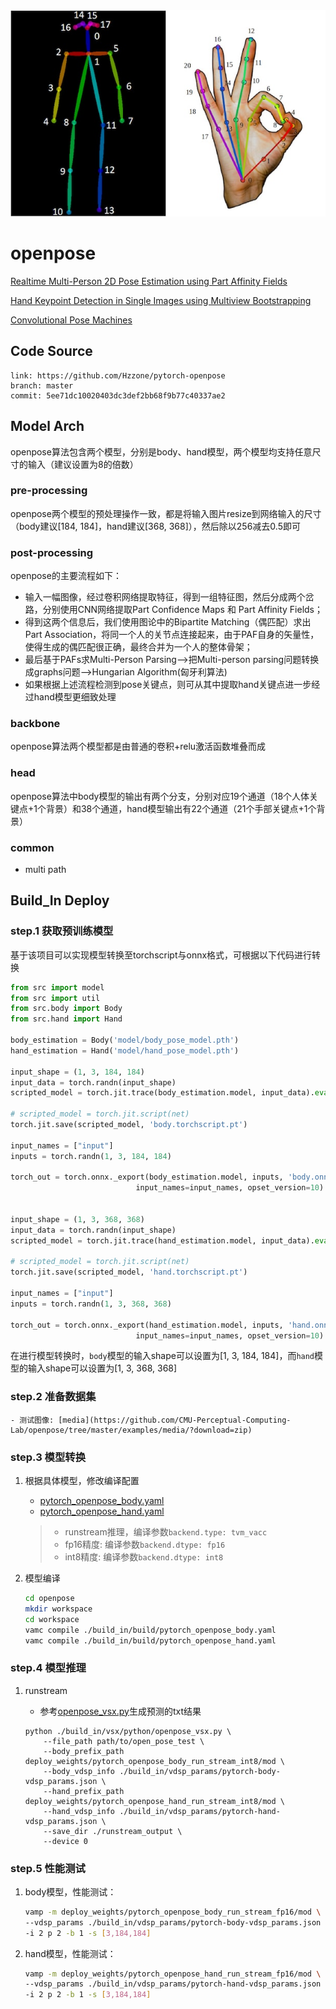 <div align=center><img src="../../../images/cv/pose/openpose/skeleton.jpg"></div>

# openpose

[Realtime Multi-Person 2D Pose Estimation using Part Affinity Fields ](https://openaccess.thecvf.com/content_cvpr_2017/papers/Cao_Realtime_Multi-Person_2D_CVPR_2017_paper.pdf)

[Hand Keypoint Detection in Single Images using Multiview Bootstrapping](https://arxiv.org/abs/1704.07809)

[Convolutional Pose Machines](https://arxiv.org/abs/1602.00134)

## Code Source
```
link: https://github.com/Hzzone/pytorch-openpose
branch: master
commit: 5ee71dc10020403dc3def2bb68f9b77c40337ae2
```

## Model Arch

openpose算法包含两个模型，分别是body、hand模型，两个模型均支持任意尺寸的输入（建议设置为8的倍数）

### pre-processing

openpose两个模型的预处理操作一致，都是将输入图片resize到网络输入的尺寸（body建议[184, 184]，hand建议[368, 368]），然后除以256减去0.5即可

### post-processing

openpose的主要流程如下：

- 输入一幅图像，经过卷积网络提取特征，得到一组特征图，然后分成两个岔路，分别使用CNN网络提取Part Confidence Maps 和 Part Affinity Fields；
- 得到这两个信息后，我们使用图论中的Bipartite Matching（偶匹配）求出Part Association，将同一个人的关节点连接起来，由于PAF自身的矢量性，使得生成的偶匹配很正确，最终合并为一个人的整体骨架；
- 最后基于PAFs求Multi-Person Parsing—>把Multi-person parsing问题转换成graphs问题—>Hungarian Algorithm(匈牙利算法)
- 如果根据上述流程检测到pose关键点，则可从其中提取hand关键点进一步经过hand模型更细致处理

### backbone

openpose算法两个模型都是由普通的卷积+relu激活函数堆叠而成

### head

openpose算法中body模型的输出有两个分支，分别对应19个通道（18个人体关键点+1个背景）和38个通道，hand模型输出有22个通道（21个手部关键点+1个背景）

### common

- multi path


## Build_In Deploy

### step.1 获取预训练模型

基于该项目可以实现模型转换至torchscript与onnx格式，可根据以下代码进行转换

```python
from src import model
from src import util
from src.body import Body
from src.hand import Hand

body_estimation = Body('model/body_pose_model.pth')
hand_estimation = Hand('model/hand_pose_model.pth')

input_shape = (1, 3, 184, 184)
input_data = torch.randn(input_shape)
scripted_model = torch.jit.trace(body_estimation.model, input_data).eval()

# scripted_model = torch.jit.script(net)
torch.jit.save(scripted_model, 'body.torchscript.pt')

input_names = ["input"]
inputs = torch.randn(1, 3, 184, 184)

torch_out = torch.onnx._export(body_estimation.model, inputs, 'body.onnx', export_params=True, verbose=False,
                            input_names=input_names, opset_version=10)


input_shape = (1, 3, 368, 368)
input_data = torch.randn(input_shape)
scripted_model = torch.jit.trace(hand_estimation.model, input_data).eval()

# scripted_model = torch.jit.script(net)
torch.jit.save(scripted_model, 'hand.torchscript.pt')

input_names = ["input"]
inputs = torch.randn(1, 3, 368, 368)

torch_out = torch.onnx._export(hand_estimation.model, inputs, 'hand.onnx', export_params=True, verbose=False,
                            input_names=input_names, opset_version=10)

```

在进行模型转换时，`body`模型的输入shape可以设置为[1, 3, 184, 184]，而`hand`模型的输入shape可以设置为[1, 3, 368, 368]

### step.2 准备数据集
    - 测试图像: [media](https://github.com/CMU-Perceptual-Computing-Lab/openpose/tree/master/examples/media/?download=zip)

### step.3 模型转换
1. 根据具体模型，修改编译配置
    - [pytorch_openpose_body.yaml](./build_in/build/pytorch_openpose_body.yaml)
    - [pytorch_openpose_hand.yaml](./build_in/build/pytorch_openpose_hand.yaml)

    > - runstream推理，编译参数`backend.type: tvm_vacc`
    > - fp16精度: 编译参数`backend.dtype: fp16`
    > - int8精度: 编译参数`backend.dtype: int8`

2. 模型编译
    ```bash
    cd openpose
    mkdir workspace
    cd workspace
    vamc compile ./build_in/build/pytorch_openpose_body.yaml
    vamc compile ./build_in/build/pytorch_openpose_hand.yaml
    ```

### step.4 模型推理
1. runstream
    - 参考[openpose_vsx.py](./build_in/vsx/python/openpose_vsx.py)生成预测的txt结果

    ```
    python ./build_in/vsx/python/openpose_vsx.py \
        --file_path path/to/open_pose_test \
        --body_prefix_path deploy_weights/pytorch_openpose_body_run_stream_int8/mod \
        --body_vdsp_info ./build_in/vdsp_params/pytorch-body-vdsp_params.json \
        --hand_prefix_path deploy_weights/pytorch_openpose_hand_run_stream_int8/mod \
        --hand_vdsp_info ./build_in/vdsp_params/pytorch-hand-vdsp_params.json \
        --save_dir ./runstream_output \
        --device 0
    ```

### step.5 性能测试
1. body模型，性能测试：
    ```bash
    vamp -m deploy_weights/pytorch_openpose_body_run_stream_fp16/mod \
    --vdsp_params ./build_in/vdsp_params/pytorch-body-vdsp_params.json \
    -i 2 p 2 -b 1 -s [3,184,184]
    ```

2. hand模型，性能测试：
    ```bash
    vamp -m deploy_weights/pytorch_openpose_hand_run_stream_fp16/mod \
    --vdsp_params ./build_in/vdsp_params/pytorch-hand-vdsp_params.json \
    -i 2 p 2 -b 1 -s [3,184,184]
    ```
